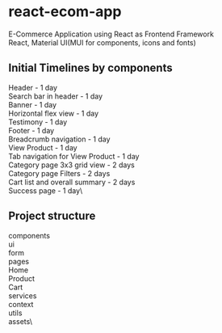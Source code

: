 # react-ecom-app
E-Commerce Application using React as Frontend Framework\
React, Material UI(MUI for components, icons and fonts)

## Initial Timelines by components
Header - 1 day\
Search bar in header - 1 day\
Banner - 1 day\
Horizontal flex view - 1 day\
Testimony - 1 day\
Footer - 1 day\
Breadcrumb navigation - 1 day\
View Product - 1 day\
Tab navigation for View Product - 1 day\
Category page 3x3 grid view - 2 days\
Category page Filters - 2 days\
Cart list and overall summary - 2 days\
Success page - 1 day\

## Project structure
components\
   ui\
   form\
pages\
   Home\
   Product\
   Cart\
services\
context\
utils\
assets\